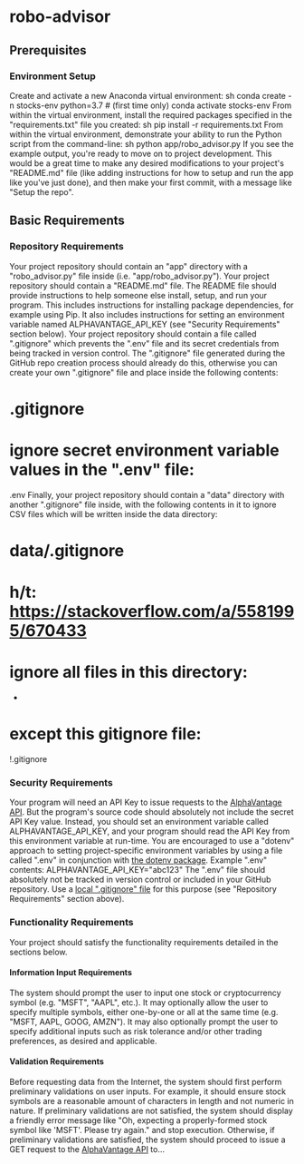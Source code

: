 # robo-advisor

## Prerequisites


### Environment Setup
Create and activate a new Anaconda virtual environment:
sh
conda create -n stocks-env python=3.7 # (first time only)
conda activate stocks-env
From within the virtual environment, install the required packages specified in the "requirements.txt" file you created:
sh
pip install -r requirements.txt
From within the virtual environment, demonstrate your ability to run the Python script from the command-line:
sh
python app/robo_advisor.py
If you see the example output, you're ready to move on to project development. This would be a great time to make any desired modifications to your project's "README.md" file (like adding instructions for how to setup and run the app like you've just done), and then make your first commit, with a message like "Setup the repo".
## Basic Requirements
### Repository Requirements
Your project repository should contain an "app" directory with a "robo_advisor.py" file inside (i.e. "app/robo_advisor.py").
Your project repository should contain a "README.md" file. The README file should provide instructions to help someone else install, setup, and run your program. This includes instructions for installing package dependencies, for example using Pip. It also includes instructions for setting an environment variable named ALPHAVANTAGE_API_KEY (see "Security Requirements" section below).
Your project repository should contain a file called ".gitignore" which prevents the ".env" file and its secret credentials from being tracked in version control. The ".gitignore" file generated during the GitHub repo creation process should already do this, otherwise you can create your own ".gitignore" file and place inside the following contents:
# .gitignore

# ignore secret environment variable values in the ".env" file:
.env
Finally, your project repository should contain a "data" directory with another ".gitignore" file inside, with the following contents in it to ignore CSV files which will be written inside the data directory:
# data/.gitignore

# h/t: https://stackoverflow.com/a/5581995/670433

# ignore all files in this directory:
*

# except this gitignore file:
!.gitignore
### Security Requirements
Your program will need an API Key to issue requests to the [AlphaVantage API](https://www.alphavantage.co). But the program's source code should absolutely not include the secret API Key value. Instead, you should set an environment variable called ALPHAVANTAGE_API_KEY, and your program should read the API Key from this environment variable at run-time.
You are encouraged to use a "dotenv" approach to setting project-specific environment variables by using a file called ".env" in conjunction with [the dotenv package](/notes/python/packages/dotenv.md). Example ".env" contents:
ALPHAVANTAGE_API_KEY="abc123"
The ".env" file should absolutely not be tracked in version control or included in your GitHub repository. Use a [local ".gitignore" file](https://help.github.com/articles/ignoring-files/#create-a-local-gitignore) for this purpose (see "Repository Requirements" section above).
### Functionality Requirements
Your project should satisfy the functionality requirements detailed in the sections below.
#### Information Input Requirements
The system should prompt the user to input one stock or cryptocurrency symbol (e.g. "MSFT", "AAPL", etc.). It may optionally allow the user to specify multiple symbols, either one-by-one or all at the same time (e.g. "MSFT, AAPL, GOOG, AMZN"). It may also optionally prompt the user to specify additional inputs such as risk tolerance and/or other trading preferences, as desired and applicable.
#### Validation Requirements
Before requesting data from the Internet, the system should first perform preliminary validations on user inputs. For example, it should ensure stock symbols are a reasonable amount of characters in length and not numeric in nature.
If preliminary validations are not satisfied, the system should display a friendly error message like "Oh, expecting a properly-formed stock symbol like 'MSFT'. Please try again." and stop execution.
Otherwise, if preliminary validations are satisfied, the system should proceed to issue a GET request to the [AlphaVantage API](https://www.alphavantage.co/documentation/) to…